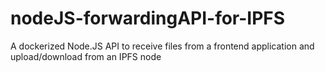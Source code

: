 # nodeJS-forwardingAPI-for-IPFS
A dockerized Node.JS API to receive files from a frontend application and upload/download from an IPFS node
